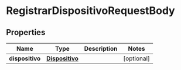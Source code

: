 

# RegistrarDispositivoRequestBody


## Properties

Name | Type | Description | Notes
------------ | ------------- | ------------- | -------------
**dispositivo** | [**Dispositivo**](Dispositivo.md) |  |  [optional]



